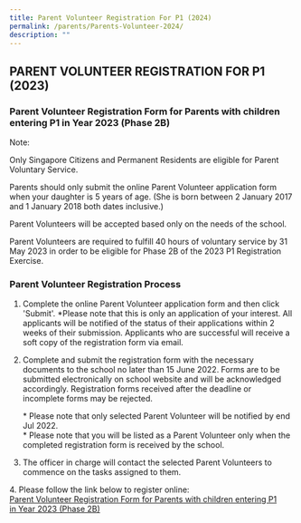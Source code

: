 ```yaml
---
title: Parent Volunteer Registration For P1 (2024)
permalink: /parents/Parents-Volunteer-2024/
description: ""
---
```



## PARENT VOLUNTEER REGISTRATION FOR P1 (2023)

### Parent Volunteer Registration Form for Parents with children entering P1 in Year 2023 (Phase 2B)


Note:

Only Singapore Citizens and Permanent Residents are eligible for Parent Voluntary Service.

  

Parents should only submit the online Parent Volunteer application form when your daughter is 5 years of age. (She is born between 2 January 2017 and 1 January 2018 both dates inclusive.)

  

Parent Volunteers will be accepted based only on the needs of the school.

  

Parent Volunteers are required to fulfill 40 hours of voluntary service by 31 May 2023 in order to be eligible for Phase 2B of the 2023 P1 Registration Exercise.

### Parent Volunteer Registration Process


1.  Complete the online Parent Volunteer application form and then click 'Submit'. \*Please note that this is only an application of your interest. All applicants will be notified of the status of their applications within 2 weeks of their submission. Applicants who are successful will receive a soft copy of the registration form via email.
2.  Complete and submit the registration form with the necessary documents to the school no later than 15 June 2022. Forms are to be submitted electronically on school website and will be acknowledged accordingly. Registration forms received after the deadline or incomplete forms may be rejected.  
      
    \* Please note that only selected Parent Volunteer will be notified by end Jul 2022.  
    \* Please note that you will be listed as a Parent Volunteer only when the completed registration form is received by the school.
      
    
3.  The officer in charge will contact the selected Parent Volunteers to commence on the tasks assigned to them.

4\. Please follow the link below to register online:  
[Parent Volunteer Registration Form for Parents with children entering P1 in Year 2023 (Phase 2B)](https://form.gov.sg/5e69b6721db1b700110aa173)